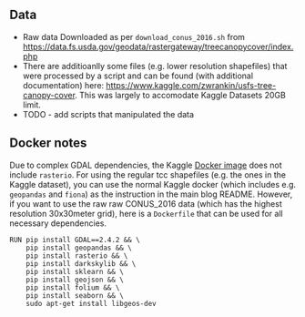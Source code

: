 ## Data 
- Raw data Downloaded as per `download_conus_2016.sh` from https://data.fs.usda.gov/geodata/rastergateway/treecanopycover/index.php
- There are additioanlly some files (e.g. lower resolution shapefiles) that were processed by a script and can be found (with additional documentation) here: https://www.kaggle.com/zwrankin/usfs-tree-canopy-cover. This was largely to accomodate Kaggle Datasets 20GB limit. 
- TODO - add scripts that manipulated the data 

## Docker notes
Due to complex GDAL dependencies, the Kaggle [Docker image](https://github.com/Kaggle/docker-python/blob/master/Dockerfile) does not include `rasterio`. For using the regular tcc shapefiles (e.g. the ones in the Kaggle dataset), you can use the normal Kaggle docker (which includes e.g. `geopandas` and `fiona`) as the instruction in the main blog README. However, if you want to use the raw raw CONUS_2016 data (which has the highest resolution 30x30meter grid), here is a `Dockerfile` that can be used for all necessary dependencies. 
```
RUN pip install GDAL==2.4.2 && \
    pip install geopandas && \
    pip install rasterio && \ 
    pip install darkskylib && \ 
    pip install sklearn && \ 
    pip install geojson && \ 
    pip install folium && \
    pip install seaborn && \
    sudo apt-get install libgeos-dev
```
